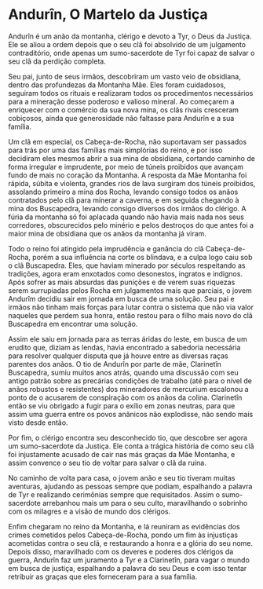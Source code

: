 # Andurîn, O Martelo da Justiça

Andurîn é um anão da montanha, clérigo e devoto a Tyr, o Deus da Justiça. Ele se aliou a ordem depois que o seu clã foi absolvido de um julgamento contraditório, onde apenas um sumo-sacerdote de Tyr foi capaz de salvar o seu clã da perdição completa.

Seu pai, junto de seus irmãos, descobriram um vasto veio de obsidiana, dentro das profundezas da Montanha Mãe. Eles foram cuidadosos, seguiram todos os rituais e realizaram todos os procedimentos necessários para a mineração desse poderoso e valioso mineral. Ao começarem a enriquecer com o comércio da sua nova mina, os clãs rivais cresceram cobiçosos, ainda que generosidade não faltasse para Andurîn e a sua família.

Um clã em especial, os Cabeça-de-Rocha, não suportavam ser passados para trás por uma das famílias mais simplórias do reino, e por isso decidiram eles mesmos abrir a sua mina de obsidiana, cortando caminho de forma irregular e imprudente, por meio de túneis proibidos que avançam fundo de mais no coração da Montanha. A resposta da Mãe Montanha foi rápida, súbita e violenta, grandes rios de lava surgiram dos túneis proibidos, assolando primeiro a mina dos Rocha, levando consigo todos os anãos contratados pelo clã para minerar a caverna, e em seguida chegando à mina dos Buscapedra, levando consigo diversos dos irmãos do clérigo. A fúria da montanha só foi aplacada quando não havia mais nada nos seus corredores, obscurecidos pelo minério e pelos destroços do que antes foi a maior mina de obsidiana que os anãos da montanha já viram.

Todo o reino foi atingido pela imprudência e ganância do clã Cabeça-de-Rocha, porém a sua influência na corte os blindava, e a culpa logo caiu sob o clã Buscapedra. Eles, que haviam minerado por séculos respeitando as tradições, agora eram enxotados como desonestos, ingratos e indignos. Após sofrer as mais absurdas das punições e de verem suas riquezas serem surrupiadas pelos Rocha em julgamentos mais que parciais, o jovem Andurîm decidiu sair em jornada em busca de uma solução. Seu pai e irmãos não tinham mais forças para lutar contra o sistema que não via valor naqueles que perdem sua honra, então restou para o filho mais novo do clã Buscapedra em encontrar uma solução.

Assim ele saiu em jornada para as terras áridas do leste, em busca de um erudito que, diziam as lendas, havia encontrado a sabedoria necessária para resolver qualquer disputa que já houve entre as diversas raças parentes dos anãos. O tio de Andurîn por parte de mãe, Clarinetîn Buscapedra, sumiu muitos anos atrás, quando uma discussão com seu antigo patrão sobre as precárias condições de trabalho (até para o nível de anãos robustos e resistentes) dos mineradores de mercurium escalonou a ponto de o acusarem de conspiração com os anãos da colina. Clarinetîn então se viu obrigado a fugir para o exílio em zonas neutras, para que assim uma guerra entre os povos anânicos não explodisse, não sendo mais visto desde então.

Por fim, o clérigo encontra seu desconhecido tio, que descobre ser agora um sumo-sacerdote da Justiça. Ele conta a trágica história de como seu clã foi injustamente acusado de cair nas más graças da Mãe Montanha, e assim convence o seu tio de voltar para salvar o clã da ruína.

No caminho de volta para casa, o jovem anão e seu tio tiveram muitas aventuras, ajudando as pessoas sempre que podiam, espalhando a palavra de Tyr e realizando cerimônias sempre que requisitados. Assim o sumo-sacerdote arrebanhou mais um para o seu culto, maravilhando o sobrinho com os milagres e a visão de mundo dos clérigos.

Enfim chegaram no reino da Montanha, e lá reuniram as evidências dos crimes cometidos pelos Cabeça-de-Rocha, pondo um fim às injustiças acometidas contra o seu clã, e restaurando a honra e a glória do seu nome. Depois disso, maravilhado com os deveres e poderes dos clérigos da guerra, Andurîn faz um juramento a Tyr e a Clarinetîn, para vagar o mundo em busca de justiça, espalhando a palavra do seu Deus e com isso tentar retribuir as graças que eles forneceram para a sua família.
